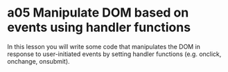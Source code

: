 # a05 Manipulate DOM based on events using handler functions

In this lesson you will write some code that manipulates the DOM in response to user-initiated events by setting handler functions (e.g. onclick, onchange, onsubmit).
